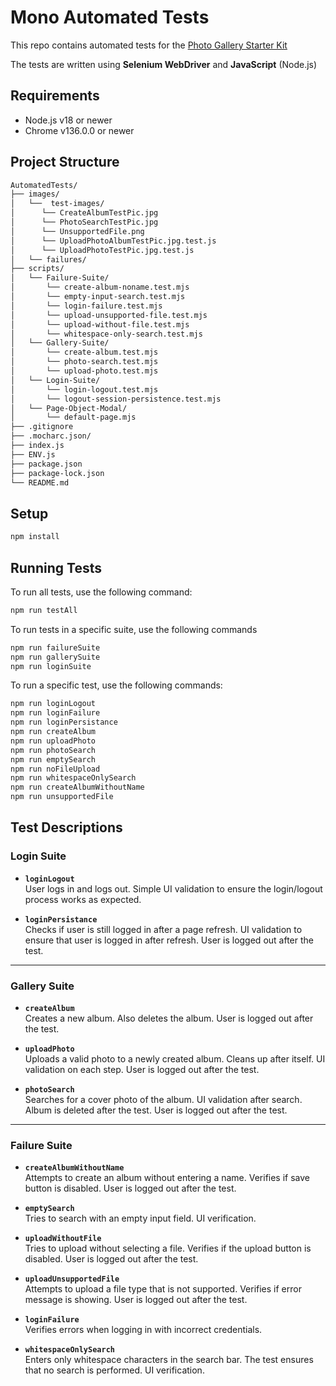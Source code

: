# Mono Automated Tests

This repo contains automated tests for the [Photo Gallery Starter Kit](http://demo.baasic.com/angular/starterkit-photo-gallery/main)

The tests are written using **Selenium WebDriver** and **JavaScript** (Node.js)

## Requirements

- Node.js v18 or newer
- Chrome v136.0.0 or newer

## Project Structure
```bash
AutomatedTests/
├── images/
│   └──  test-images/
│      └── CreateAlbumTestPic.jpg
│      └── PhotoSearchTestPic.jpg
│      └── UnsupportedFile.png
│      └── UploadPhotoAlbumTestPic.jpg.test.js
│      └── UploadPhotoTestPic.jpg.test.js
│   └── failures/
├── scripts/
│   └── Failure-Suite/
│       └── create-album-noname.test.mjs
│       └── empty-input-search.test.mjs
│       └── login-failure.test.mjs
│       └── upload-unsupported-file.test.mjs
│       └── upload-without-file.test.mjs
│       └── whitespace-only-search.test.mjs
│   └── Gallery-Suite/
│       └── create-album.test.mjs
│       └── photo-search.test.mjs
│       └── upload-photo.test.mjs
│   └── Login-Suite/
│       └── login-logout.test.mjs
│       └── logout-session-persistence.test.mjs
│   └── Page-Object-Modal/
│       └── default-page.mjs
├── .gitignore
├── .mocharc.json/
├── index.js
├── ENV.js
├── package.json
├── package-lock.json
└── README.md
```
## Setup

```bash
npm install
```
## Running Tests
To run all tests, use the following command:

```bash
npm run testAll
```
To run tests in a specific suite, use the following commands

```bash
npm run failureSuite
npm run gallerySuite
npm run loginSuite
```

To run a specific test, use the following commands:

```bash
npm run loginLogout
npm run loginFailure
npm run loginPersistance
npm run createAlbum
npm run uploadPhoto
npm run photoSearch
npm run emptySearch
npm run noFileUpload
npm run whitespaceOnlySearch
npm run createAlbumWithoutName
npm run unsupportedFile
```
## Test Descriptions

### Login Suite

- **`loginLogout`**  
  User logs in and logs out. Simple UI validation to ensure the login/logout process works as expected.

- **`loginPersistance`**  
  Checks if user is still logged in after a page refresh. UI validation to ensure that user is logged in after refresh. User is logged out after the test.

---

### Gallery Suite

- **`createAlbum`**  
  Creates a new album. Also deletes the album. User is logged out after the test.

- **`uploadPhoto`**  
  Uploads a valid photo to a newly created album. Cleans up after itself. UI validation on each step. User is logged out after the test.

- **`photoSearch`**  
  Searches for a cover photo of the album. UI validation after search. Album is deleted after the test. User is logged out after the test.

---

### Failure Suite

- **`createAlbumWithoutName`**  
  Attempts to create an album without entering a name. Verifies if save button is disabled. User is logged out after the test.

- **`emptySearch`**  
  Tries to search with an empty input field. UI verification.

- **`uploadWithoutFile`**  
  Tries to upload without selecting a file. Verifies if the upload button is disabled. User is logged out after the test.

- **`uploadUnsupportedFile`**  
  Attempts to upload a file type that is not supported. Verifies if error message is showing. User is logged out after the test.

- **`loginFailure`**  
  Verifies errors when logging in with incorrect credentials.

- **`whitespaceOnlySearch`**  
  Enters only whitespace characters in the search bar. The test ensures that no search is performed. UI verification.






